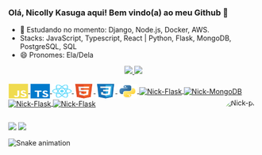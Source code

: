 ### Olá, Nicolly Kasuga aqui! Bem vindo(a) ao meu Github 👋

- 🌱 Estudando no momento: Django, Node.js, Docker, AWS.
- Stacks: JavaScript, Typescript, React | Python, Flask, MongoDB, PostgreSQL, SQL
- 😄 Pronomes: Ela/Dela


<div align="center">
  <a href="https://github.com/NicollyKasuga">
  <img height="180em" src="https://github-readme-stats.vercel.app/api?username=nicollykasuga&show_icons=true&theme=dracula&include_all_commits=true&count_private=true"/>
  <img height="180em" src="https://github-readme-stats.vercel.app/api/top-langs/?username=nicollykasuga&layout=compact&langs_count=7&theme=dracula"/>
</div>

<div style="display: inline_block"><br>
  <img align="center" alt="Nick-Js" height="30" width="40" src="https://raw.githubusercontent.com/devicons/devicon/master/icons/javascript/javascript-plain.svg">
  <img align="center" alt="Nick-Ts" height="30" width="40" src="https://raw.githubusercontent.com/devicons/devicon/master/icons/typescript/typescript-plain.svg">
  <img align="center" alt="Nick-React" height="30" width="40" src="https://raw.githubusercontent.com/devicons/devicon/master/icons/react/react-original.svg">
  <img align="center" alt="Nick-HTML" height="30" width="40" src="https://raw.githubusercontent.com/devicons/devicon/master/icons/html5/html5-original.svg">
  <img align="center" alt="Nick-CSS" height="30" width="40" src="https://raw.githubusercontent.com/devicons/devicon/master/icons/css3/css3-original.svg">
  <img align="center" alt="Nick-Python" height="30" width="40" src="https://raw.githubusercontent.com/devicons/devicon/master/icons/python/python-original.svg">
  <img align="center" alt="Nick-Flask" height="30" width="40" src="https://cdn.jsdelivr.net/gh/devicons/devicon/icons/flask/flask-original.svg" />
  <img align="center" alt="Nick-MongoDB" height="30" width="40" src="https://cdn.jsdelivr.net/gh/devicons/devicon/icons/mongodb/mongodb-plain-wordmark.svg" />
  <img align="center" alt="Nick-Flask" height="30" width="40" src="https://cdn.jsdelivr.net/gh/devicons/devicon/icons/postgresql/postgresql-original.svg" />
  <img align="center" alt="Nick-Flask" height="30" width="40" src="https://cdn.jsdelivr.net/gh/devicons/devicon/icons/sqlalchemy/sqlalchemy-plain.svg" />
  <img align="right" alt="Nick-pic" height="150" style="border-radius:50px;" src="https://i.ibb.co/bHdLRS4/download20220501194238.png">
</div>
  
##
  
  <div>  
  <a href = "mailto:nicollyporfirio12@gmail.com"><img src="https://img.shields.io/badge/-Gmail-%23333?style=for-the-badge&logo=gmail&logoColor=white"   arget="_blank"></a>
  <a href="https://www.linkedin.com/in/nicollykasuga" target="_blank"><img src="https://img.shields.io/badge/-LinkedIn-%230077B5?style=for-the-badge&logo=linkedin&logoColor=white" target="_blank"></a>     
    
  ![Snake animation](https://github.com/NicollyKasuga/NicollyKasuga/blob/output/github-contribution-grid-snake.svg)
 
</div>
